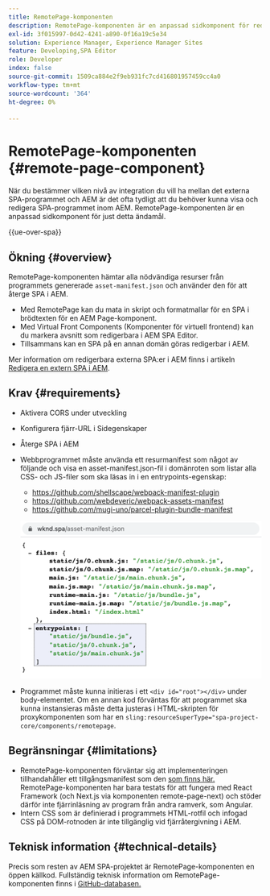 ```yaml
---
title: RemotePage-komponenten
description: RemotePage-komponenten är en anpassad sidkomponent för redigering av fjärreaktions-SPA i AEM.
exl-id: 3f015997-0d42-4241-a890-0f16a19c5e34
solution: Experience Manager, Experience Manager Sites
feature: Developing,SPA Editor
role: Developer
index: false
source-git-commit: 1509ca884e2f9eb931fc7cd416801957459cc4a0
workflow-type: tm+mt
source-wordcount: '364'
ht-degree: 0%

---
```



# RemotePage-komponenten {#remote-page-component}

När du bestämmer vilken nivå av integration du vill ha mellan det externa SPA-programmet och AEM är det ofta tydligt att du behöver kunna visa och redigera SPA-programmet inom AEM. RemotePage-komponenten är en anpassad sidkomponent för just detta ändamål.

{{ue-over-spa}}

## Ökning {#overview}

RemotePage-komponenten hämtar alla nödvändiga resurser från programmets genererade `asset-manifest.json` och använder den för att återge SPA i AEM.

* Med RemotePage kan du mata in skript och formatmallar för en SPA i brödtexten för en AEM Page-komponent.
* Med Virtual Front Components (Komponenter för virtuell frontend) kan du markera avsnitt som redigerbara i AEM SPA Editor.
* Tillsammans kan en SPA på en annan domän göras redigerbar i AEM.

Mer information om redigerbara externa SPA:er i AEM finns i artikeln [Redigera en extern SPA i AEM](spa-edit-external.md).

## Krav {#requirements}

* Aktivera CORS under utveckling
* Konfigurera fjärr-URL i Sidegenskaper
* Återge SPA i AEM
* Webbprogrammet måste använda ett resurmanifest som något av följande och visa en asset-manifest.json-fil i domänroten som listar alla CSS- och JS-filer som ska läsas in i en entrypoints-egenskap:
   * https://github.com/shellscape/webpack-manifest-plugin
   * https://github.com/webdeveric/webpack-assets-manifest
   * https://github.com/mugi-uno/parcel-plugin-bundle-manifest

  ![Entrypoints](assets/asset-manifest-entrypoints.png)

* Programmet måste kunna initieras i ett `<div id="root"></div>` under body-elementet. Om en annan kod förväntas för att programmet ska kunna instansieras måste detta justeras i HTML-skripten för proxykomponenten som har en `sling:resourceSuperType="spa-project-core/components/remotepage`.

## Begränsningar {#limitations}

* RemotePage-komponenten förväntar sig att implementeringen tillhandahåller ett tillgångsmanifest som den [ som finns här.](https://github.com/shellscape/webpack-manifest-plugin) RemotePage-komponenten har bara testats för att fungera med React Framework (och Next.js via komponenten remote-page-next) och stöder därför inte fjärrinläsning av program från andra ramverk, som Angular.
* Intern CSS som är definierad i programmets HTML-rotfil och infogad CSS på DOM-rotnoden är inte tillgänglig vid fjärråtergivning i AEM.

## Teknisk information {#technical-details}

Precis som resten av AEM SPA-projektet är RemotePage-komponenten en öppen källkod. Fullständig teknisk information om RemotePage-komponenten finns i [GitHub-databasen.](https://github.com/adobe/aem-spa-project-core/tree/master/ui.apps/src/main/content/jcr_root/apps/spa-project-core/components/remotepage)
